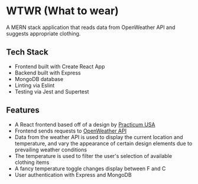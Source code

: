 # WTWR (What to wear)

A MERN stack application that reads data from OpenWeather API and suggests appropriate clothing.

## Tech Stack

- Frontend built with Create React App
- Backend built with Express
- MongoDB database
- Linting via Eslint
- Testing via Jest and Supertest

## Features

- A React frontend based off of a design by [Practicum USA](https://practicum.com/)
- Frontend sends requests to [OpenWeather API](https://openweathermap.org/api)
- Data from the weather API is used to display the current location and temperature, and vary the appearance of certain design elements due to prevailing weather conditions
- The temperature is used to filter the user's selection of available clothing items
- A fancy temperature toggle changes display between F and C
- User authentication with Express and MongoDB
